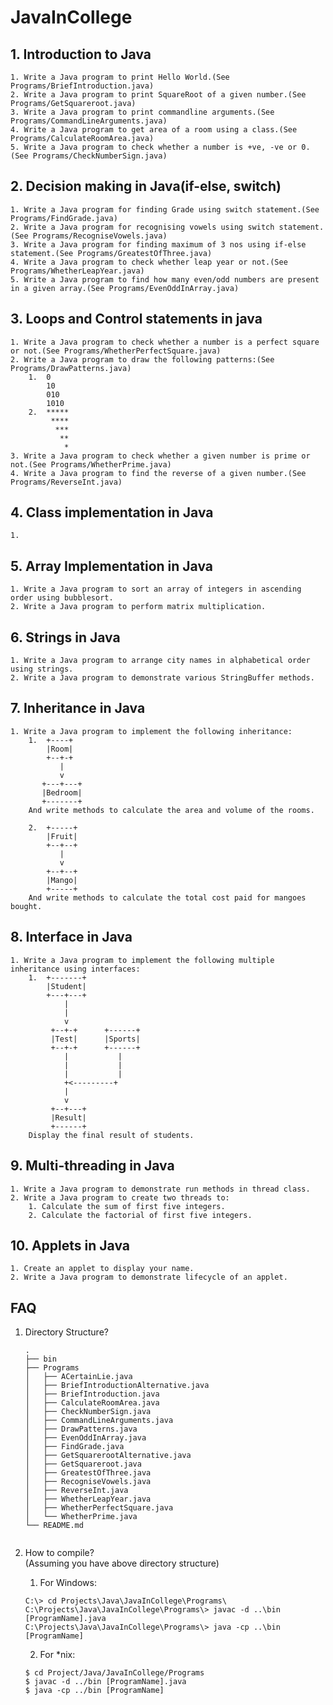 # JavaInCollege

## 1. Introduction to Java
    1. Write a Java program to print Hello World.(See Programs/BriefIntroduction.java)
    2. Write a Java program to print SquareRoot of a given number.(See Programs/GetSquareroot.java)
    3. Write a Java program to print commandline arguments.(See Programs/CommandLineArguments.java)
    4. Write a Java program to get area of a room using a class.(See Programs/CalculateRoomArea.java)
    5. Write a Java program to check whether a number is +ve, -ve or 0.(See Programs/CheckNumberSign.java)

## 2. Decision making in Java(if-else, switch)
    1. Write a Java program for finding Grade using switch statement.(See Programs/FindGrade.java)
    2. Write a Java program for recognising vowels using switch statement.(See Programs/RecogniseVowels.java)
    3. Write a Java program for finding maximum of 3 nos using if-else statement.(See Programs/GreatestOfThree.java)
    4. Write a Java program to check whether leap year or not.(See Programs/WhetherLeapYear.java)
    5. Write a Java program to find how many even/odd numbers are present in a given array.(See Programs/EvenOddInArray.java)

## 3. Loops and Control statements in java
    1. Write a Java program to check whether a number is a perfect square or not.(See Programs/WhetherPerfectSquare.java)
    2. Write a Java program to draw the following patterns:(See Programs/DrawPatterns.java)
        1.  0
            10
            010
            1010
        2.  *****
             ****
              ***
               **
                *
    3. Write a Java program to check whether a given number is prime or not.(See Programs/WhetherPrime.java)
    4. Write a Java program to find the reverse of a given number.(See Programs/ReverseInt.java)

## 4. Class implementation in Java
    1. 

## 5. Array Implementation in Java
    1. Write a Java program to sort an array of integers in ascending order using bubblesort.
    2. Write a Java program to perform matrix multiplication.
## 6. Strings in Java
    1. Write a Java program to arrange city names in alphabetical order using strings.
    2. Write a Java program to demonstrate various StringBuffer methods.
## 7. Inheritance  in Java
    1. Write a Java program to implement the following inheritance:
        1.  +----+
            |Room|
            +--+-+
               |
               v
           +---+---+
           |Bedroom|
           +-------+
        And write methods to calculate the area and volume of the rooms.
        
        2.  +-----+
            |Fruit|
            +--+--+
               |
               v
            +--+--+
            |Mango|
            +-----+
        And write methods to calculate the total cost paid for mangoes bought.

## 8. Interface in Java
    1. Write a Java program to implement the following multiple inheritance using interfaces:
        1.  +-------+
            |Student|
            +---+---+
                |
                |
                v
             +--+-+      +------+
             |Test|      |Sports|
             +--+-+      +------+
                |           |
                |           |
                |           |
                +<---------+
                |
                v
             +--+---+
             |Result|
             +------+
        Display the final result of students.
## 9. Multi-threading in Java
    1. Write a Java program to demonstrate run methods in thread class.
    2. Write a Java program to create two threads to:
        1. Calculate the sum of first five integers.
        2. Calculate the factorial of first five integers.

## 10. Applets in Java
    1. Create an applet to display your name.
    2. Write a Java program to demonstrate lifecycle of an applet.

## FAQ

1. Directory Structure?  
    ```
    .
    ├── bin  
    ├── Programs  
    │   ├── ACertainLie.java  
    │   ├── BriefIntroductionAlternative.java  
    │   ├── BriefIntroduction.java  
    │   ├── CalculateRoomArea.java  
    │   ├── CheckNumberSign.java  
    │   ├── CommandLineArguments.java  
    │   ├── DrawPatterns.java  
    │   ├── EvenOddInArray.java  
    │   ├── FindGrade.java  
    │   ├── GetSquarerootAlternative.java  
    │   ├── GetSquareroot.java  
    │   ├── GreatestOfThree.java  
    │   ├── RecogniseVowels.java  
    │   ├── ReverseInt.java  
    │   ├── WhetherLeapYear.java  
    │   ├── WhetherPerfectSquare.java  
    │   └── WhetherPrime.java  
    └── README.md  

    
    ```
2. How to compile?  
    (Assuming you have above directory structure)  

    1. For Windows:  
    ```
    C:\> cd Projects\Java\JavaInCollege\Programs\  
    C:\Projects\Java\JavaInCollege\Programs\> javac -d ..\bin [ProgramName].java  
    C:\Projects\Java\JavaInCollege\Programs\> java -cp ..\bin [ProgramName]  
    ```
    2. For *nix:  
    ```
    $ cd Project/Java/JavaInCollege/Programs   
    $ javac -d ../bin [ProgramName].java  
    $ java -cp ../bin [ProgramName]
    ```
